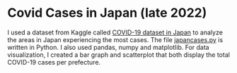 # Covid Cases in Japan (late 2022)

I used a dataset from Kaggle called [COVID-19 dataset in Japan](https://www.kaggle.com/datasets/lisphilar/covid19-dataset-in-japan) to analyze the areas in Japan experiencing the most cases. The file [japancases.py](japancases.py) is written in Python. I also used pandas, numpy and matplotlib. For data visualization, I created a bar graph and scatterplot that both display the total COVID-19 cases per prefecture.



